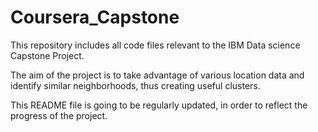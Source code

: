 # Coursera_Capstone

This repository includes all code files relevant to the IBM Data science Capstone Project.

The aim of the project is to take advantage of various location data and identify similar neighborhoods, thus creating useful clusters.

This README file is going to be regularly updated, in order to reflect the progress of the project.
